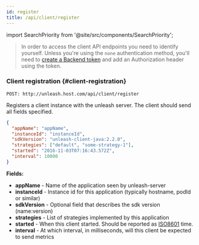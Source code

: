 ```yaml
---
id: register
title: /api/client/register
---
```


import SearchPriority from '@site/src/components/SearchPriority';

<SearchPriority level="noindex" />

> In order to access the client API endpoints you need to identify yourself. Unless you're using the `none` authentication method, you'll need to [create a Backend token](/how-to/how-to-create-api-tokens) and add an Authorization header using the token.

### Client registration {#client-registration}

`POST: http://unleash.host.com/api/client/register`

Registers a client instance with the unleash server. The client should send all fields specified.

```json
{
  "appName": "appName",
  "instanceId": "instanceId",
  "sdkVersion": "unleash-client-java:2.2.0",
  "strategies": ["default", "some-strategy-1"],
  "started": "2016-11-03T07:16:43.572Z",
  "interval": 10000
}
```

**Fields:**

- **appName** - Name of the application seen by unleash-server
- **instanceId** - Instance id for this application (typically hostname, podId or similar)
- **sdkVersion** - Optional field that describes the sdk version (name:version)
- **strategies** - List of strategies implemented by this application
- **started** - When this client started. Should be reported as [ISO8601](https://en.wikipedia.org/wiki/ISO_8601) time.
- **interval** - At which interval, in milliseconds, will this client be expected to send metrics
